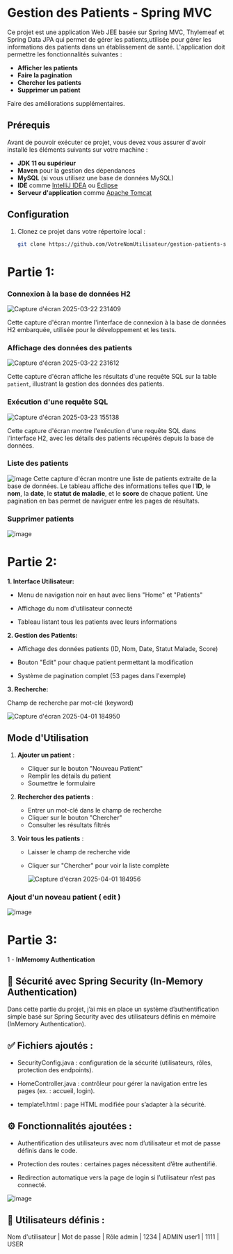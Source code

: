 # Gestion des Patients - Spring MVC

Ce projet est une application Web JEE basée sur Spring MVC, Thylemeaf et Spring Data JPA qui permet de gérer les patients,utilisée pour gérer les informations des patients dans un établissement de santé.
  L'application doit permettre les fonctionnalités suivantes :
  
- **Afficher les patients**
- **Faire la pagination**
- **Chercher les patients**
- **Supprimer un patient**

Faire des améliorations supplémentaires.

## Prérequis

Avant de pouvoir exécuter ce projet, vous devez vous assurer d'avoir installé les éléments suivants sur votre machine :

- **JDK 11 ou supérieur**
- **Maven** pour la gestion des dépendances
- **MySQL** (si vous utilisez une base de données MySQL)
- **IDE** comme [IntelliJ IDEA](https://www.jetbrains.com/idea/) ou [Eclipse](https://www.eclipse.org/)
- **Serveur d'application** comme [Apache Tomcat](http://tomcat.apache.org/)

## Configuration

1. Clonez ce projet dans votre répertoire local :

   ```bash
   git clone https://github.com/VotreNomUtilisateur/gestion-patients-spring-mvc.git

# Partie 1:

### Connexion à la base de données H2

![Capture d'écran 2025-03-22 231409](https://github.com/user-attachments/assets/48dacaed-ea9a-4be1-bbf0-194ea9892668)

Cette capture d'écran montre l'interface de connexion à la base de données H2 embarquée, utilisée pour le développement et les tests.

### Affichage des données des patients

![Capture d'écran 2025-03-22 231612](https://github.com/user-attachments/assets/80ef3fe3-3dc1-4c1b-95c4-83624c0e036b)

Cette capture d'écran affiche les résultats d'une requête SQL sur la table `patient`, illustrant la gestion des données des patients.

### Exécution d'une requête SQL

![Capture d'écran 2025-03-23 155138](https://github.com/user-attachments/assets/3fea71b6-02ca-4b66-8a5a-bc9b8e44c59a)

Cette capture d'écran montre l'exécution d'une requête SQL dans l'interface H2, avec les détails des patients récupérés depuis la base de données.

### Liste des patients
![image](https://github.com/user-attachments/assets/ed5fb387-67a5-4811-84e0-e3541368c3e8)
Cette capture d'écran montre une liste de patients extraite de la base de données. Le tableau affiche des informations telles que l'**ID**, le **nom**, la **date**, le **statut de maladie**, et le **score** de chaque patient. Une pagination en bas permet de naviguer entre les pages de résultats.

### Supprimer patients
![image](https://github.com/user-attachments/assets/8a9de3be-9919-4041-8ada-8a16b0041780)





# Partie 2:

**1. Interface Utilisateur:**

- Menu de navigation noir en haut avec liens "Home" et "Patients"

- Affichage du nom d'utilisateur connecté

- Tableau listant tous les patients avec leurs informations

**2. Gestion des Patients:**

- Affichage des données patients (ID, Nom, Date, Statut Malade, Score)

- Bouton "Edit" pour chaque patient permettant la modification

- Système de pagination complet (53 pages dans l'exemple)

**3. Recherche:**

Champ de recherche par mot-clé (keyword)


![Capture d'écran 2025-04-01 184950](https://github.com/user-attachments/assets/b56409fa-104b-4cca-b8ea-987941598c26)


## Mode d'Utilisation

1. **Ajouter un patient** :
   - Cliquer sur le bouton "Nouveau Patient"
   - Remplir les détails du patient
   - Soumettre le formulaire

2. **Rechercher des patients** :
   - Entrer un mot-clé dans le champ de recherche
   - Cliquer sur le bouton "Chercher"
   - Consulter les résultats filtrés

3. **Voir tous les patients** :
   - Laisser le champ de recherche vide
   - Cliquer sur "Chercher" pour voir la liste complète
  
     ![Capture d'écran 2025-04-01 184956](https://github.com/user-attachments/assets/dc3d9a80-839a-439a-a1a8-845385686988)



### Ajout d'un noveau patient ( edit )
![image](https://github.com/user-attachments/assets/8bd7e5a6-1ab1-495c-88ed-a38950b8e635)


# Partie 3:

 1 -  **InMemomy Authentication**
 
 ## 🔐 Sécurité avec Spring Security (In-Memory Authentication)
Dans cette partie du projet, j’ai mis en place un système d’authentification simple basé sur Spring Security avec des utilisateurs définis en mémoire (InMemory Authentication).


## ✅ Fichiers ajoutés :

   - SecurityConfig.java : configuration de la sécurité (utilisateurs, rôles, protection des endpoints).

   - HomeController.java : contrôleur pour gérer la navigation entre les pages (ex. : accueil, login).

   - template1.html : page HTML modifiée pour s’adapter à la sécurité.

## ⚙️ Fonctionnalités ajoutées :

 - Authentification des utilisateurs avec nom d’utilisateur et mot de passe définis dans le code.

 - Protection des routes : certaines pages nécessitent d’être authentifié.

 - Redirection automatique vers la page de login si l’utilisateur n’est pas connecté.
   

![image](https://github.com/user-attachments/assets/48832ca1-4cac-43df-9cfc-7a7b30a928ff)


## 👤 Utilisateurs définis :

Nom d'utilisateur | Mot de passe | Rôle
admin | 1234 | ADMIN
user1 | 1111 | USER

